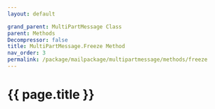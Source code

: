 ```yaml
---
layout: default

grand_parent: MultiPartMessage Class
parent: Methods
Decompressor: false
title: MultiPartMessage.Freeze Method
nav_order: 3
permalink: /package/mailpackage/multipartmessage/methods/freeze
---
```

# {{ page.title }}